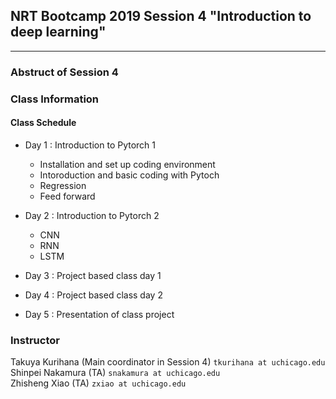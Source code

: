 ## NRT Bootcamp 2019 Session 4 "Introduction to deep learning"

----------
### Abstruct of Session 4


### Class Information

#### Class Schedule
- Day 1 :  Introduction to Pytorch 1  
  - Installation and set up coding environment
  - Intoroduction and basic coding with Pytoch
  - Regression
  - Feed forward
  
- Day 2 :   Introduction to Pytorch 2  
  - CNN
  - RNN
  - LSTM
  
- Day 3 :   Project based class day 1

- Day 4 :   Project based class day 2

- Day 5 :   Presentation of class project

### Instructor
Takuya Kurihana (Main coordinator in Session 4) `tkurihana at uchicago.edu`  
Shinpei Nakamura (TA) `snakamura at uchicago.edu`  
Zhisheng Xiao (TA)  `zxiao at uchicago.edu`
